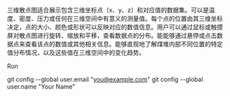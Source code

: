 三维散点图适合展示包含三维坐标点（x、y、z）和对应值的数据集。可以是温度、密度、压力或任何在三维空间中有意义的测量值。每个点的位置由其三维坐标决定，点的大小、颜色或形状可以反映对应的数值信息。用户可以通过鼠标或触摸屏对散点图进行旋转、缩放和平移，查看数据点的分布。能能够通过悬停或点击数据点来查看该点的数值或其他相关信息。能够直观地了解煤堆内部不同位置的特定值分布情况，以及这些值在三维空间中的变化趋势。

Run

  git config --global user.email "you@example.com"
  git config --global user.name "Your Name"